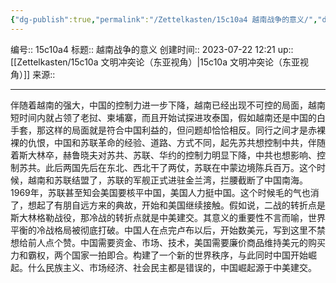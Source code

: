 ```yaml
---
{"dg-publish":true,"permalink":"/Zettelkasten/15c10a4 越南战争的意义/","dgPassFrontmatter":true}
---
```


编号:: 15c10a4
标题:: 越南战争的意义
创建时间:: 2023-07-22 12:21
up:: [[Zettelkasten/15c10a 文明冲突论（东亚视角）\|15c10a 文明冲突论（东亚视角）]]
来源:: 

---
伴随着越南的强大，中国的控制力进一步下降，越南已经出现不可控的局面，越南短时间内就占领了老挝、柬埔寨，而且开始试探进攻泰国，假如越南还是中国的白手套，那这样的局面就是符合中国利益的，但问题却恰恰相反。同行之间才是赤裸裸的仇恨，中国和苏联革命的经验、道路、方式不同，起先苏共想控制中共，伴随着斯大林卒，赫鲁晓夫对苏共、苏联、华约的控制力明显下降，中共也想影响、控制苏共。此后两国先后在东北、西北干了两仗，苏联在中蒙边境陈兵百万。这个时候，越南和苏联结盟了，苏联的军舰正式进驻金兰湾，拦腰截断了中国南海。1969年，苏联甚至知会美国要核平中国，美国人力挺中国。这个时候毛的气也消了，想起了有朋自远方来的典故，开始和美国继续接触。假如说，二战的转折点是斯大林格勒战役，那冷战的转折点就是中美建交。其意义的重要性不言而喻，世界平衡的冷战格局被彻底打破。中国人在点完卢布以后，开始数美元，写到这里不禁想给前人点个赞。中国需要资金、市场、技术，美国需要廉价商品维持美元的购买力和霸权，两个国家一拍即合。构建了一个新的世界秩序，与此同时中国开始崛起。什么民族主义、市场经济、社会民主都是错误的，中国崛起源于中美建交。